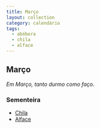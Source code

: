 ```yaml
---
title: Março
layout: collection
category: calendário
tags:
  - abóbora
  - chila
  - alface
---
```


## Março

_Em Março, tanto durmo como faço._

### Sementeira

* [Chila][1]
* [Alface][2]

[1]: {{site.url}}/culturas/abobora/
[2]: {{site.url}}/culturas/alface/
